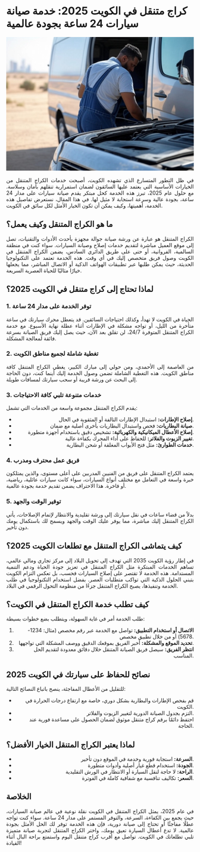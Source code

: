 # كراج متنقل في الكويت 2025: خدمة صيانة سيارات 24 ساعة بجودة عالمية

<div style="text-align: center;">
  <img src="mobile-garage-kuwait-2025.jpg" alt="كراج متنقل في الكويت 2025 يقدم خدمة 24 ساعة" style="max-width: 100%; height: auto;" />
</div>

<p style="text-align: justify;">
في ظل التطور المتسارع الذي تشهده الكويت، أصبحت خدمات الكراج المتنقل من الخيارات الأساسية التي يعتمد عليها السائقون لضمان استمرارية تنقلهم بأمان وسلاسة. مع حلول عام 2025، تبرز هذه الخدمة كحل مبتكر يقدم صيانة سيارات على مدار 24 ساعة، بجودة عالية وسرعة استجابة لا مثيل لها. في هذا المقال، نستعرض تفاصيل هذه الخدمة، أهميتها، وكيف يمكن أن تكون الخيار الأمثل لكل سائق في الكويت.
</p>

## ما هو الكراج المتنقل وكيف يعمل؟

<p style="text-align: justify;">
الكراج المتنقل هو عبارة عن ورشة صيانة جوالة مجهزة بأحدث الأدوات والتقنيات، تصل إلى موقع العميل مباشرة لتقديم خدمات إصلاح وصيانة السيارات. سواء كنت في منطقة السالمية، الفروانية، أو حتى على طريق الدائري السادس، يضمن الكراج المتنقل في الكويت وصول فريق متخصص إليك في أي وقت. هذه الخدمة تعتمد على التكنولوجيا الحديثة، حيث يمكن طلبها عبر تطبيقات الهواتف الذكية أو الاتصال المباشر، مما يجعلها خيارًا مثاليًا للحياة العصرية السريعة.
</p>

## لماذا تحتاج إلى كراج متنقل في الكويت 2025؟

### 1. توفر الخدمة على مدار 24 ساعة

<p style="text-align: justify;">
الحياة في الكويت لا تهدأ، وكذلك احتياجات السائقين. قد يتعطل محرك سيارتك في ساعة متأخرة من الليل، أو تواجه مشكلة في الإطارات أثناء عطلة نهاية الأسبوع. مع خدمة الكراج المتنقل المتوفرة 24/7، لن تقلق بعد الآن، حيث يصل إليك فريق الصيانة بسرعة فائقة لمعالجة المشكلة.
</p>

### 2. تغطية شاملة لجميع مناطق الكويت

<p style="text-align: justify;">
من العاصمة إلى الأحمدي، ومن حولي إلى مبارك الكبير، يغطي الكراج المتنقل كافة مناطق الكويت. هذه التغطية الشاملة تضمن وصول الخدمة إليك أينما كنت، دون الحاجة إلى البحث عن ورشة قريبة أو سحب سيارتك لمسافات طويلة.
</p>

### 3. خدمات متنوعة تلبي كافة الاحتياجات

<p style="text-align: justify;">
يقدم الكراج المتنقل مجموعة واسعة من الخدمات التي تشمل:
</p>

<ul style="text-align: right;">
  <li><strong>إصلاح الإطارات:</strong> استبدال الإطارات التالفة أو المثقوبة في الحال.</li>
  <li><strong>صيانة البطاريات:</strong> فحص واستبدال البطاريات بأخرى أصلية مع ضمان.</li>
  <li><strong>إصلاح الأعطال الميكانيكية والكهربائية:</strong> تشخيص دقيق باستخدام أجهزة متطورة.</li>
  <li><strong>تغيير الزيوت والفلاتر:</strong> للحفاظ على أداء المحرك بكفاءة عالية.</li>
  <li><strong>خدمات الطوارئ:</strong> مثل فتح الأبواب المغلقة أو شحن البطارية.</li>
</ul>

### 4. فريق عمل محترف ومدرب

<p style="text-align: justify;">
يعتمد الكراج المتنقل على فريق من الفنيين المدربين على أعلى مستوى، والذين يمتلكون خبرة واسعة في التعامل مع مختلف أنواع السيارات، سواء كانت سيارات عائلية، رياضية، أو فاخرة. هذا الاحتراف يضمن تقديم خدمة بجودة عالمية.
</p>

### 5. توفير الوقت والجهد

<p style="text-align: justify;">
بدلاً من قضاء ساعات في نقل سيارتك إلى ورشة تقليدية والانتظار لإتمام الإصلاحات، يأتي الكراج المتنقل إليك مباشرة، مما يوفر عليك الوقت والجهد ويسمح لك باستكمال يومك دون تأخير.
</p>

## كيف يتماشى الكراج المتنقل مع تطلعات الكويت 2025؟

<p style="text-align: justify;">
في إطار رؤية الكويت 2035 التي تهدف إلى تحويل البلاد إلى مركز تجاري ومالي عالمي، تساهم الخدمات المبتكرة مثل الكراج المتنقل في تعزيز جودة الحياة ودعم التنمية المستدامة. هذه الخدمة لا تقتصر على إصلاح السيارات فحسب، بل تعكس التزام الكويت بتبني الحلول الذكية التي تواكب متطلبات العصر. بفضل استخدام التكنولوجيا في طلب الخدمة وتنفيذها، يصبح الكراج المتنقل جزءًا من منظومة التحول الرقمي في البلاد.
</p>

## كيف تطلب خدمة الكراج المتنقل في الكويت؟

<p style="text-align: justify;">
طلب الخدمة أمر في غاية السهولة، ويتطلب بضع خطوات بسيطة:
</p>

<ol style="text-align: right;">
  <li><strong>الاتصال أو استخدام التطبيق:</strong> تواصل مع الخدمة عبر رقم مخصص (مثال: 1234-5678) أو من خلال تطبيق مخصص.</li>
  <li><strong>تحديد الموقع والمشكلة:</strong> أخبر الفريق بموقعك الدقيق ووصف المشكلة التي تواجهها.</li>
  <li><strong>انتظر الفريق:</strong> سيصل فريق الصيانة المتنقل خلال دقائق معدودة لتقديم الحل المناسب.</li>
</ol>

## نصائح للحفاظ على سيارتك في الكويت 2025

<p style="text-align: justify;">
للتقليل من الأعطال المفاجئة، ينصح باتباع النصائح التالية:
</p>

<ul style="text-align: right;">
  <li>قم بفحص الإطارات والبطارية بشكل دوري، خاصة مع ارتفاع درجات الحرارة في الكويت.</li>
  <li>التزم بجدول الصيانة الدورية لتغيير الزيوت والفلاتر.</li>
  <li>احتفظ دائمًا برقم كراج متنقل موثوق لضمان الحصول على مساعدة فورية عند الحاجة.</li>
</ul>

## لماذا يعتبر الكراج المتنقل الخيار الأفضل؟

<ul style="text-align: right;">
  <li><strong>السرعة:</strong> استجابة فورية وخدمة في الموقع دون تأخير.</li>
  <li><strong>الجودة:</strong> استخدام قطع غيار أصلية وأدوات متطورة.</li>
  <li><strong>الراحة:</strong> لا حاجة لنقل السيارة أو الانتظار في الورش التقليدية.</li>
  <li><strong>السعر:</strong> تكاليف تنافسية مع شفافية كاملة في الفوترة.</li>
</ul>

## الخلاصة

<p style="text-align: justify;">
في عام 2025، يمثل الكراج المتنقل في الكويت نقلة نوعية في عالم صيانة السيارات، حيث يجمع بين الكفاءة، السرعة، والتوفر المستمر على مدار 24 ساعة. سواء كنت تواجه عطلًا مفاجئًا أو تحتاج إلى صيانة دورية، فإن هذه الخدمة توفر لك الحل الأمثل بجودة عالمية. لا تدع أعطال السيارة تعيق يومك، واختر الكراج المتنقل لتجربة صيانة متميزة تلبي تطلعاتك في الكويت. تواصل مع أقرب كراج متنقل اليوم واستمتع براحة البال أثناء القيادة!
</p>
